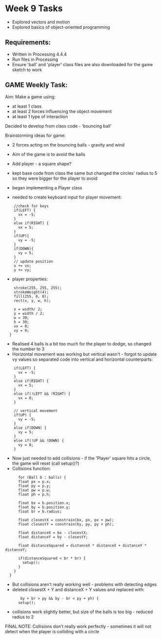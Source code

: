 # Week 9 Tasks
- Explored vectors and motion 
- Explored basics of object-oriented programming


## Requirements:

- Written in Processing 4.4.4
- Run files in Processing
- Ensure 'ball' and 'player' class files are also downloaded for 
the game sketch to work



## GAME Weekly Task:

Aim: Make a game using:
- at least 1 class
- at least 2 forces influencing the object movement
- at least 1 type of interaction


Decided to develop from class code - 'bouncing ball'


Brainstorming ideas for game:
- 2 forces acting on the bouncing balls - gravity and wind
- Aim of the game is to avoid the balls
- Add player - a square shape?

- kept base code from class the same but changed the circles' radius to 5 so they were bigger for the player to avoid
- began implementing a Player class
- needed to create keyboard input for player movement:
```void update() {
    //check for keys
    if(LEFT) {
      vx = -5;
    }
    else if(RIGHT) {
      vx = 5;
    }
    if(UP){
      vy = -5;
    }
    if(DOWN){
      vy = 5;
    }
    // update position
    x += vx;
    y += vy;
```
- player properties:

```void display() {
    stroke(255, 255, 255);
    strokeWeight(4);
    fill(255, 0, 0);
    rect(x, y, w, h);
```

```Player() {
    x = width/ 2;
    y = width / 2;
    w = 30;
    h = 30;
    vx = 0;
    vy = 0;
  }
```

- Realised 4 balls is a bit too much for the player to dodge, so changed the number to 3 
- Horizontal movement was working but vertical wasn't - forgot to update vy values so separated code into vertical and horizontal counterparts:

```//horizontal movement
    if(LEFT) {
      vx = -5;
    }
    else if(RIGHT) {
      vx = 5;
    }
    else if(!LEFT && !RIGHT) {
      vx = 0;
    }
    
    // vertical movement
    if(UP) {
      vy = -5;
    }
    else if(DOWN) {
      vy = 5;
    }
    else if(!UP && !DOWN) {
      vy = 0;
    }
```

- Now just needed to add collisions - if the 'Player' square hits a circle, the game will reset (call setup()?)
- Collisions function: 

```void collisions() {
      for (Ball b : balls) {
      float px = p.x;
      float py = p.y;
      float pw = p.w;
      float ph = p.h;
      
      float bx = b.position.x;
      float by = b.position.y;
      float br = b.radius;
      
      float closestX = constrain(bx, px, px + pw);
      float closestY = constrain(by, py, py + ph);
      
      float distanceX = bx - closestX;
      float distanceY = by - closestY;
      
      float distanceSquared = distanceX * distanceX + distanceY * distanceY;
      
      if(distanceSquared < br * br) {
        setup();
      }
    }
  }
```

- But collisions aren't really working well - problems with detecting edges 
- deleted closestX + Y and distanceX + Y values and replaced with:
```if(bx + br > px && bx - br < px + pw &&
       by + br > py && by - br < py + ph) {
      setup();
```

- collisions work slightly better, but size of the balls is too big - reduced radius to 2 


FINAL NOTE: Collisions don't really work perfectly - sometimes it will not detect when the player is colliding with a circle